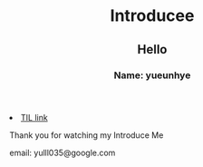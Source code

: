 <!DOCTYPE html>
<html lang="ko">
 <head>
  <meta charset= "UTF-8">
  <title>Introduce Me </title> 
 </head>
 <body>
    <header>
	<h1>Introducee</h1>
	<h2>Hello</h2>
	<h3>Name: yueunhye</3>
    </header>
    <li><a href=https://github.com/yueunhye/TIL>TIL link</a></li>
    <footer>
	<p>Thank you for watching my Introduce Me</p>
	<span>email: yulll035@google.com</span>
    </footer>
 </body>
</html>
